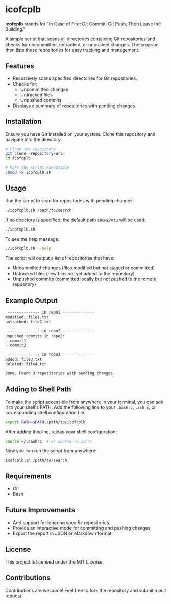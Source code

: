 # icofcplb

**icofcplb** stands for "In Case of Fire: Git Commit, Git Push, Then Leave the Building."

A simple script that scans all directories containing Git repositories and checks for uncommitted, untracked, or unpushed changes. The program then lists these repositories for easy tracking and management.

## Features
- Recursively scans specified directories for Git repositories.
- Checks for:
  - Uncommitted changes
  - Untracked files
  - Unpushed commits
- Displays a summary of repositories with pending changes.

## Installation
Ensure you have Git installed on your system. Clone this repository and navigate into the directory:

```sh
# Clone the repository
git clone <repository-url>
cd icofcplb

# Make the script executable
chmod +x icofcplb.sh
```

## Usage
Run the script to scan for repositories with pending changes:

```sh
./icofcplb.sh /path/to/search
```

If no directory is specified, the default path `$HOME/mtu` will be used:

```sh
./icofcplb.sh
```

To see the help message:

```sh
./icofcplb.sh --help
```

The script will output a list of repositories that have:
- Uncommitted changes (files modified but not staged or committed)
- Untracked files (new files not yet added to the repository)
- Unpushed commits (committed locally but not pushed to the remote repository)

## Example Output
```sh
 -------------- in repo1 --------------
modified: file1.txt
untracked: file2.txt

 -------------- in repo2 --------------
Unpushed commits in repo2:
- commit1
- commit2

 -------------- in repo3 --------------
added: file3.txt
deleted: file4.txt

Done. Found 3 repositories with pending changes.
```

## Adding to Shell Path
To make the script accessible from anywhere in your terminal, you can add it to your shell's PATH. Add the following line to your `.bashrc`, `.zshrc`, or corresponding shell configuration file:

```sh
export PATH=$PATH:/path/to/icofcplb
```

After adding this line, reload your shell configuration:

```sh
source ~/.bashrc  # or source ~/.zshrc
```

Now you can run the script from anywhere:

```sh
icofcplb.sh /path/to/search
```

## Requirements
- Git
- Bash

## Future Improvements
- Add support for ignoring specific repositories.
- Provide an interactive mode for committing and pushing changes.
- Export the report in JSON or Markdown format.

## License
This project is licensed under the MIT License.

## Contributions
Contributions are welcome! Feel free to fork the repository and submit a pull request.
```
